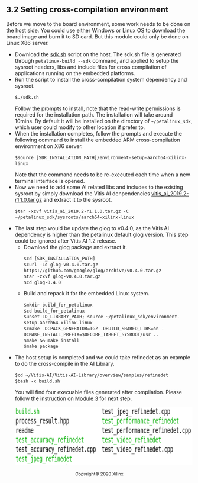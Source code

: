 3.2 Setting cross-compilation environment
-----------------------
Before we move to the board environment, some work needs to be done on the host side. You could use either Windows or Linux OS to download the board image and burn it to SD card. But this module could only be done on Linux X86 server.
* Download the [sdk.sh](https://www.xilinx.com/bin/public/openDownload?filename=sdk.sh) script on the host. The sdk.sh file is generated through ```petalinux-build --sdk``` command, and applied to setup the sysroot headers, libs and include files for cross compilation of applications running on the embedded platforms.
* Run the script to install the cross-compilation system dependency and sysroot.
   ```
   $./sdk.sh
   ```
  Follow the prompts to install, note that the read-write permissions is required for the installation path. The installation will take around 10mins. By default it will be installed on the directory of ``~/petalinux_sdk``, which user could modify to other location if prefer to.
* When the installation completes, follow the prompts and execute the following command to install the embedded ARM cross-compilation environment on X86 server.
   ```
   $source [SDK_INSTALLATION_PATH]/environment-setup-aarch64-xilinx-linux
   ```
  Note that the command needs to be re-executed each time when a new terminal interface is opened.
* Now we need to add some AI related libs and includes to the existing sysroot by simply download the Vitis AI denpendencies [vitis_ai_2019.2-r1.1.0.tar.gz](https://www.xilinx.com/bin/public/openDownload?filename=vitis_ai_2019.2-r1.1.0.tar.gz) and extract it to the sysroot.
   ```
   $tar -xzvf vitis_ai_2019.2-r1.1.0.tar.gz -C ~/petalinux_sdk/sysroots/aarch64-xilinx-linux
   ```
* The last step would be update the glog to v0.4.0, as the Vitis AI dependency is higher than the petalinux default glog version. This step could be ignored after Vitis AI 1.2 release.
	* Download the glog package and extract it.
		```
		$cd [SDK_INSTALLATION_PATH]
		$curl -Lo glog-v0.4.0.tar.gz https://github.com/google/glog/archive/v0.4.0.tar.gz
		$tar -zxvf glog-v0.4.0.tar.gz
		$cd glog-0.4.0
		```
	* Build and repack it for the embedded Linux system.
		```
		$mkdir build_for_petalinux
		$cd build_for_petalinux
		$unset LD_LIBRARY_PATH; source ~/petalinux_sdk/environment-setup-aarch64-xilinx-linux
		$cmake -DCPACK_GENERATOR=TGZ -DBUILD_SHARED_LIBS=on -DCMAKE_INSTALL_PREFIX=$OECORE_TARGET_SYSROOT/usr ..
		$make && make install
		$make package
		```
* The host setup is completed and we could take refinedet as an example to do the cross-compile in the AI Library.
    ```
    $cd ~/Vitis-AI/Vitis-AI-Library/overview/samples/refinedet
    $bash -x build.sh
    ```
  You will find four execuable files generated after compilation. Please follow the instruction on [Module 3](https://gitenterprise.xilinx.com/swm/Vitis-In-Depth-Tutorial/tree/master/Machine_Learning/Section_3-Basic/Module_3) for next step.
  <p align="left">
  <img width="720" height="158" src="images/cross-compile.png">
  </p>

<p align="center"><sup>Copyright&copy; 2020 Xilinx</sup></p>
